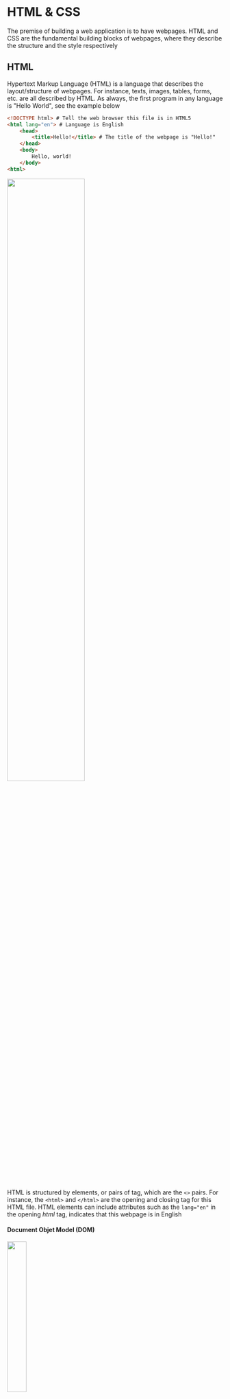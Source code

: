 # HTML & CSS

The premise of building a web application is to have webpages. HTML and CSS are the fundamental building blocks of webpages, where they describe the structure and the style respectively

## HTML

Hypertext Markup Language (HTML) is a language that describes the layout/structure of webpages. For instance, texts, images, tables, forms, etc. are all described by HTML. As always, the first program in any language is "Hello World", see the example below

```HTML
<!DOCTYPE html> # Tell the web browser this file is in HTML5
<html lang="en"> # Language is English
    <head>
        <title>Hello!</title> # The title of the webpage is "Hello!"
    </head>
    <body>
        Hello, world!
    </body>
<html>
```

<img src="https://user-images.githubusercontent.com/99038613/177906700-4fc0c79f-2e6f-4e4c-bb9d-a0e221c2a8b0.jpg" width=60%>

HTML is structured by elements, or pairs of tag, which are the `<>` pairs. For instance, the `<html>` and `</html>` are the opening and closing tag for this HTML file. HTML elements can include attributes such as the `lang="en"` in the opening _html_ tag, indicates that this webpage is in English

#### Document Objet Model (DOM)

<img src="https://user-images.githubusercontent.com/99038613/177905929-2bcfc647-b63a-41e1-b364-b8aa2ae0c986.jpg" height=30% width=30%>

The DOM is a convenient way of visualizing the way HTML elements relate to each other using a tree-like structure. Above is an example of the DOM layout for the "Hello, world" HTML file

#### More HTML Elements

Otherthan the html, head and body elements that are used in almost all the webpages, there are more elements to describe different layout of the webpage such as headings, lists, links, images, bold/italics, tables, etc.

- **Headings**: `<h1></h1>`, `<h2></h2>`, ..., `<h6></h6>`
- **Lists**: `<ol></ol>`, `<ul></ul>`, `<li>,</li>`
- **Links**: `<a href="google.com">`
- **Images**: `<img src="image.png">`
- **Bold/Italics**: `<strong></strong>`, `<i></i>`

##### Example Program

```HTML
<!DOCTYPE html>
<html lang="en">
    <head>
        <title>HTML Elements</title>
    </head>
    <body>
        <!-- We can create headings using h1 through h6 as tags. -->
        <h1>A Large Heading</h1>
        <h2>A Smaller Heading</h2>
        <h6>The Smallest Heading</h6>

        <!-- The strong and i tags give us bold and italics respectively. -->
        A <strong>bold</strong> word and an <i>italicized</i> word!

        <!-- We can link to another page (such as cs50's page) using a. -->
        View the <a href="https://cs50.harvard.edu/">CS50 Website</a>!

        <!-- We used ul for an unordered list and ol for an ordered one. both ordered and unordered lists contain li, or list items. -->
        An unordered list:
        <ul>
            <li>foo</li>
            <li>bar</li>
            <li>baz</li>
        </ul>
        An ordered list:
        <ol>
            <li>foo</li>
            <li>bar</li>
            <li>baz</li>
        </ol>

        <!-- Images require a src attribute, which can be either the path to a file on your computer or the link to an image online.
        It also includes an alt attribute, which gives a description in case the image can't be loaded. -->
        An image:
        <img src="../../images/duck.jpeg" alt="Rubber Duck Picture">
        <!-- We can also see above that for some elements that don't contain other ones, closing tags are not necessary. -->

        <!-- Here, we use a br tag to add white space to the page. -->
        <br/> <br/>

        <!-- A few different tags are necessary to create a table. -->
        <table>
            <thead>
                <th>Ocean</th>
                <th>Average Depth</th>
                <th>Maximum Depth</th>
            </thead>
            <tbody>
                <tr>
                    <td>Pacific</td>
                    <td>4280 m</td>
                    <td>10911 m</td>
                </tr>
                <tr>
                    <td>Atlantic</td>
                    <td>3646 m</td>
                    <td>8486 m</td>
                </tr>
            </tbody>
        </table>
    </body>
<html>
```

<img src="https://user-images.githubusercontent.com/99038613/177905942-4f770665-a675-46d5-a93c-4433378095c8.jpg" height=40% width=40%>

#### Forms

The previous elements were not interactive, they only show something to the users. Forms are elements that can interact with users, users can enter texts, select from options or submit the form

##### Example Program

```HTML
<!DOCTYPE html>
<html lang="en">
<head>
    <title>Forms</title>
</head>
<body>
    <form>
        <input type="text" placeholder="First Name" name="first">
        <input type="password" placeholder="Password" name="password">
        <div>
            Favorite Color:
            <input name="color" type="radio" value="blue"> Blue
            <input name="color" type="radio" value="green"> Green
            <input name="color" type="radio" value="yellow"> Yellow
            <input name="color" type="radio" value="red"> Red

        </div>
        <input type="submit">
    </form>
</body>
</html>
```

<img src="https://user-images.githubusercontent.com/99038613/177906854-511465e3-a07a-4ffc-8c0d-fd2c8f0c76e3.jpg" width=60%>

## CSS

Cascading Style Sheet (CSS) is used to customize the appearance of a website. CSS properties can be applied to HTML elements to change the way they look to the users. For instance

```HTML
<!DOCTYPE html>
<html lang="en">
    <head>
        <title>Hello!</title>
    </head>
    <body>
        <h1 style="color: blue; text-align: center;">A Colorful Heading!</h1>
        Hello, world!
    </body>
<html>
```

<img src="https://user-images.githubusercontent.com/99038613/178088415-6c5ec938-4ae8-4b5f-88fb-ca3718b79261.jpg" width=60%>

#### Inline Styling

By adding the attribute "style" in the h1 element in the above example, the heading turns to blue color and is aligned at the center of the webpage. This styling method is called "inline styling", which the style is specified within the HTML element. Inline styling is powerful as it gives certain elements some appearance; however, if we have lots of styling, the inline styling method can make the HTML file messy.

#### Head Styling

Another way of styling is to put the style in the head section of the HTML page. For instance

```HTML
<!DOCTYPE html>
<html lang="en">
    <head>
        <title>Hello!</title>
        <style>
            h1 {
                color: blue;
                text-align: center;
            }
        </style>
    </head>
    <body>
        <h1 >A Colorful Heading!</h1>
        Hello, world!
    </body>
</html>
```

The `style` tag within the head section is specifying the style of this HTML page, and the `h1` in the style specifies that all `h1` elements in this HTML file should have the style in the curly brackets. This method allows the style to be only in the head section, provides readability and cleanness. But the style in the head section only specifies the style in this certain HTML page, commonly a website will have lots of HTML pages, what if some other HTML pages also want the same style? We can copy and paste, but it's not the best design pattern to have things everywhere

#### CSS Files

A good way to implement CSS is to create another .css file and link it in the head section of the HTML page, such that any HTML file can borrow CSS properties from the .css file. For instance

```HTML
<!DOCTYPE html>
<html lang="en">
    <head>
        <title>Hello!</title>
        <link rel="stylesheet" href="styles.css">
    </head>
    <body>
        <h1 >A Colorful Heading!</h1>
        Hello, world!
    </body>
</html>
```

In another file called `styles.css`

```CSS
h1 {
    color: blue;
    text-align: center;
}
```

#### CSS Properties

There are too many CSS properties that can be modified to make the website looks better. Some most common properties are:

- **Color**: the color of text
- **Text-align**: where elements are placed on the page
- **Background-color**: can be set to any color
- **Width**: in pixels or percent of a page
- **Height**: in pixels or percent of a page
- **Padding**: how much space should be left inside an element
- **Margin**: how much space should be left outside an element
- **Font-family**: type of font for text on page
- **Font-size**: in pixels
- **Border**: size type (solid, dashed, etc) color

#### CSS Selectors

In the previous examples, the styling only applies to certain HTML elements such as headings; however, sometimes not all headings should have the same styling, so it's not enough to select only `h1`, we want a way to specify which `h1` the styling should be applied to. There are two ways to do this

- ID: Unique symbol of a element. For instance `<h1 id="thish1">`, then in the CSS file, use `#thish1` to select, where `#` specifies id of element

- Class：Sometimes we want a group of element to look the same, but id is unique to each element. Class can be used to give a group of elements the same styling. For instance, `<h1 class="foo">` and `<h2 class="foo">` then in the CSS file, use `.foo` too select all elements with the class foo

There are more advanced selectors such as multiple element selector, descendant selector,, child selector, attribute selector, etc.

#### Responsive Design

Nowadays people browse the web not only using their computers, but also pads and mobile phones. The website that looks nice on computer does not necessarily look good on mobile devices. That's why we introduce responsive design, which makes the website looks good whatever the device is.

The simplest way is to add one line of code below in the head section of the HTML file

`<meta name="viewport" content="width=device-width, initial-scale=1.0">`

This method improves the appearance of the website on mobile devices in some cases but still not good enough. Another way to deal with responsive design is through media queries, which the browser identifies the screen size and give specified CSS properties

```HTML
<!DOCTYPE html>
<html lang="en">
    <head>
        <title>Screen Size</title>
        <style>
            @media (min-width: 600px) {
                body {
                    background-color: red;
                }
            }

            @media (max-width: 599px) {
                body {
                    background-color: blue;
                }
            }
        </style>
    </head>
    <body>
        <h1>Welcome to the page!</h1>
    </body>
</html>
```

The above code specifies that when the screen is larger than 600px in width, the body will have color red, and when the screen is smaller than 599px, like on a mobile phone, the color of the body will turn to blue

## Bootstrap & Sass

CSS is complex and tedious, therefore use some extensions would be helpful to make better appearance with less effort

### Bootstrap

It turns out that there are many libraries that other people have already written that can make the styling of a webpage even simpler. One popular library that we’ll use throughout the course is known as [bootstrap](https://getbootstrap.com/). By simply including a link in the head section of the HTML, we are able to use written CSS classes in Bootstrap

```HTML
<link href="https://cdn.jsdelivr.net/npm/bootstrap@5.2.0-beta1/dist/css/bootstrap.min.css" rel="stylesheet" integrity="sha384-0evHe/X+R7YkIZDRvuzKMRqM+OrBnVFBL6DOitfPri4tjfHxaWutUpFmBp4vmVor" crossorigin="anonymous">
```

### Sass

Syntactically Awesome Style Sheets (Sass) is an extension to CSS which makes the CSS more efficient and readable. Notice that whatever is written using Sass can all be written in CSS, Sass only makes the syntax more efficient and convenient

#### Variables

For instance, Sass introduces variables using "$" so that whenever we want to change the color, we don't have to change one by one, we can only change the value of the variable. The Sass is written in .scss files

```SCSS
/* In a .scss file */
$color: red;

ul {
    font-size: 14px;
    color: $color;
}

ol {
    font-size: 18px;
    color: $color;
}
```

Notice that we cannot directly use this .scss file as a link in the head section of the HTML page, since HTML does not recognize .scss files. The .scss files have to be "compiled" into .css files using the command line `sass variables.scss:variables.css`. Or if one does not want to write this command everytime one changes the .scss file, one can use the command `sass --watch variables.scss:variables.css` so that the sass will automatically monitor the changes and recompile if any

#### Inheritance

One more feature that Sass gives us is known as inheritance, which a CSS property can inherit from other CSS properties to make the CSS more efficient. For instance

```SCSS
%message {
    font-family: sans-serif;
    font-size: 18px;
    font-weight: bold;
    border: 1px solid black;
    padding: 20px;
    margin: 20px;
}

.success {
    @extend %message;
    background-color: green;
}

.warning {
    @extend %message;
    background-color: orange;
}

.error {
    @extend %message;
    background-color: red;
}
```

By using `@extend`, the latter three properties inherits from the `%message` property, providing better syntax

<img src="https://user-images.githubusercontent.com/99038613/178119010-c9ae9f77-a508-4096-b350-65c673b9dd56.jpg" width=60%>
